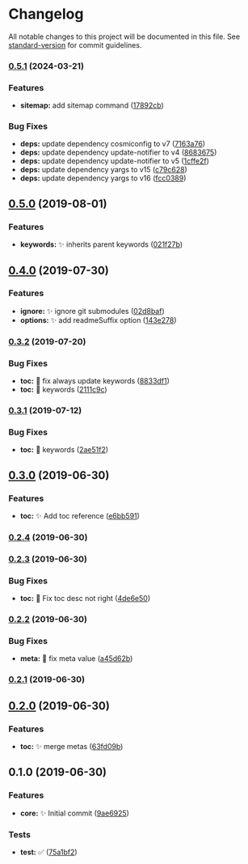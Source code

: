 # Changelog

All notable changes to this project will be documented in this file. See [standard-version](https://github.com/conventional-changelog/standard-version) for commit guidelines.

### [0.5.1](https://github.com/vivaxy/github-pages-scripts/compare/v0.5.0...v0.5.1) (2024-03-21)


### Features

* **sitemap:** add sitemap command ([17892cb](https://github.com/vivaxy/github-pages-scripts/commit/17892cb30b20c688de5f540ed0ec287e67da8168))


### Bug Fixes

* **deps:** update dependency cosmiconfig to v7 ([7163a76](https://github.com/vivaxy/github-pages-scripts/commit/7163a76ffd61a4a1976c0917aad443a4370fa820))
* **deps:** update dependency update-notifier to v4 ([8683675](https://github.com/vivaxy/github-pages-scripts/commit/8683675c2259624acc0263955bbaddb0047e02f5))
* **deps:** update dependency update-notifier to v5 ([1cffe2f](https://github.com/vivaxy/github-pages-scripts/commit/1cffe2f009294cbb62142b646eff9fb595520029))
* **deps:** update dependency yargs to v15 ([c79c628](https://github.com/vivaxy/github-pages-scripts/commit/c79c62875688f362c4a8dcf80b058eb384604e5e))
* **deps:** update dependency yargs to v16 ([fcc0389](https://github.com/vivaxy/github-pages-scripts/commit/fcc038990b4e5859a82d5345e9833cba4225a4dd))

## [0.5.0](https://github.com/vivaxy/github-pages-scripts/compare/v0.4.0...v0.5.0) (2019-08-01)


### Features

* **keywords:** :sparkles: inherits parent keywords ([021f27b](https://github.com/vivaxy/github-pages-scripts/commit/021f27b))



## [0.4.0](https://github.com/vivaxy/github-pages-scripts/compare/v0.3.2...v0.4.0) (2019-07-30)


### Features

* **ignore:** :sparkles: ignore git submodules ([02d8baf](https://github.com/vivaxy/github-pages-scripts/commit/02d8baf))
* **options:** :sparkles: add readmeSuffix option ([143e278](https://github.com/vivaxy/github-pages-scripts/commit/143e278))



### [0.3.2](https://github.com/vivaxy/github-pages-scripts/compare/v0.3.0...v0.3.2) (2019-07-20)


### Bug Fixes

* **toc:** :bug: fix always update keywords ([8833df1](https://github.com/vivaxy/github-pages-scripts/commit/8833df1))
* **toc:** :bug: keywords ([2111c9c](https://github.com/vivaxy/github-pages-scripts/commit/2111c9c))



### [0.3.1](https://github.com/vivaxy/github-pages-scripts/compare/v0.3.0...v0.3.1) (2019-07-12)


### Bug Fixes

* **toc:** :bug: keywords ([2ae51f2](https://github.com/vivaxy/github-pages-scripts/commit/2ae51f2))



## [0.3.0](https://github.com/vivaxy/github-pages-scripts/compare/v0.2.4...v0.3.0) (2019-06-30)


### Features

* **toc:** :sparkles: Add toc reference ([e6bb591](https://github.com/vivaxy/github-pages-scripts/commit/e6bb591))



### [0.2.4](https://github.com/vivaxy/github-pages-scripts/compare/v0.2.3...v0.2.4) (2019-06-30)



### [0.2.3](https://github.com/vivaxy/github-pages-scripts/compare/v0.2.2...v0.2.3) (2019-06-30)


### Bug Fixes

* **toc:** :bug: Fix toc desc not right ([4de6e50](https://github.com/vivaxy/github-pages-scripts/commit/4de6e50))



### [0.2.2](https://github.com/vivaxy/github-pages-scripts/compare/v0.2.1...v0.2.2) (2019-06-30)


### Bug Fixes

* **meta:** :bug: fix meta value ([a45d62b](https://github.com/vivaxy/github-pages-scripts/commit/a45d62b))



### [0.2.1](https://github.com/vivaxy/github-pages-scripts/compare/v0.2.0...v0.2.1) (2019-06-30)



## [0.2.0](https://github.com/vivaxy/github-pages-scripts/compare/v0.1.0...v0.2.0) (2019-06-30)


### Features

* **toc:** :sparkles: merge metas ([63fd09b](https://github.com/vivaxy/github-pages-scripts/commit/63fd09b))



## 0.1.0 (2019-06-30)


### Features

* **core:** :sparkles: Initial commit ([9ae6925](https://github.com/vivaxy/github-pages-scripts/commit/9ae6925))


### Tests

* **test:** :white_check_mark: ([75a1bf2](https://github.com/vivaxy/github-pages-scripts/commit/75a1bf2))
